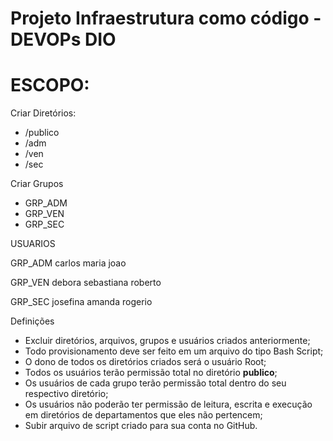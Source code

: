 # Projeto Infraestrutura como código - DEVOPs DIO

# ESCOPO:
Criar Diretórios:
- /publico
- /adm
- /ven
- /sec

 Criar Grupos
- GRP_ADM
- GRP_VEN
- GRP_SEC

USUARIOS

GRP_ADM
carlos
maria
joao

GRP_VEN
debora
sebastiana
roberto

GRP_SEC
josefina
amanda
rogerio


Definições

* Excluir diretórios, arquivos, grupos e usuários criados anteriormente;
* Todo provisionamento deve ser feito em um arquivo do tipo Bash Script;
* O dono de todos os diretórios criados será o usuário Root;
* Todos os usuários terão permissão total no diretório <strong>publico</strong>;
* Os usuários de cada grupo terão permissão total dentro do seu respectivo diretório;
* Os usuários não poderão ter permissão de leitura, escrita e execução em diretórios de departamentos que eles não pertencem;
* Subir arquivo de script criado para sua conta no GitHub.

